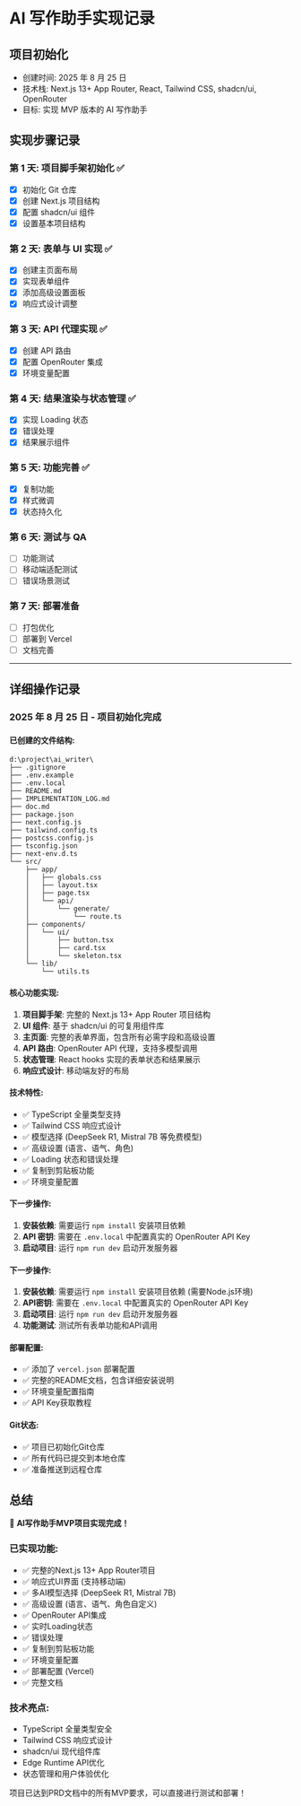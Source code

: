 # AI 写作助手实现记录

## 项目初始化

- 创建时间: 2025 年 8 月 25 日
- 技术栈: Next.js 13+ App Router, React, Tailwind CSS, shadcn/ui, OpenRouter
- 目标: 实现 MVP 版本的 AI 写作助手

## 实现步骤记录

### 第 1 天: 项目脚手架初始化 ✅

- [x] 初始化 Git 仓库
- [x] 创建 Next.js 项目结构
- [x] 配置 shadcn/ui 组件
- [x] 设置基本项目结构

### 第 2 天: 表单与 UI 实现 ✅

- [x] 创建主页面布局
- [x] 实现表单组件
- [x] 添加高级设置面板
- [x] 响应式设计调整

### 第 3 天: API 代理实现 ✅

- [x] 创建 API 路由
- [x] 配置 OpenRouter 集成
- [x] 环境变量配置

### 第 4 天: 结果渲染与状态管理 ✅

- [x] 实现 Loading 状态
- [x] 错误处理
- [x] 结果展示组件

### 第 5 天: 功能完善 ✅

- [x] 复制功能
- [x] 样式微调
- [x] 状态持久化

### 第 6 天: 测试与 QA

- [ ] 功能测试
- [ ] 移动端适配测试
- [ ] 错误场景测试

### 第 7 天: 部署准备

- [ ] 打包优化
- [ ] 部署到 Vercel
- [ ] 文档完善

---

## 详细操作记录

### 2025 年 8 月 25 日 - 项目初始化完成

#### 已创建的文件结构:

```
d:\project\ai_writer\
├── .gitignore
├── .env.example
├── .env.local
├── README.md
├── IMPLEMENTATION_LOG.md
├── doc.md
├── package.json
├── next.config.js
├── tailwind.config.ts
├── postcss.config.js
├── tsconfig.json
├── next-env.d.ts
└── src/
    ├── app/
    │   ├── globals.css
    │   ├── layout.tsx
    │   ├── page.tsx
    │   └── api/
    │       └── generate/
    │           └── route.ts
    ├── components/
    │   └── ui/
    │       ├── button.tsx
    │       ├── card.tsx
    │       └── skeleton.tsx
    └── lib/
        └── utils.ts
```

#### 核心功能实现:

1. **项目脚手架**: 完整的 Next.js 13+ App Router 项目结构
2. **UI 组件**: 基于 shadcn/ui 的可复用组件库
3. **主页面**: 完整的表单界面，包含所有必需字段和高级设置
4. **API 路由**: OpenRouter API 代理，支持多模型调用
5. **状态管理**: React hooks 实现的表单状态和结果展示
6. **响应式设计**: 移动端友好的布局

#### 技术特性:

- ✅ TypeScript 全量类型支持
- ✅ Tailwind CSS 响应式设计
- ✅ 模型选择 (DeepSeek R1, Mistral 7B 等免费模型)
- ✅ 高级设置 (语言、语气、角色)
- ✅ Loading 状态和错误处理
- ✅ 复制到剪贴板功能
- ✅ 环境变量配置

#### 下一步操作:

1. **安装依赖**: 需要运行 `npm install` 安装项目依赖
2. **API 密钥**: 需要在 `.env.local` 中配置真实的 OpenRouter API Key
3. **启动项目**: 运行 `npm run dev` 启动开发服务器
#### 下一步操作:
1. **安装依赖**: 需要运行 `npm install` 安装项目依赖 (需要Node.js环境)
2. **API密钥**: 需要在 `.env.local` 中配置真实的 OpenRouter API Key
3. **启动项目**: 运行 `npm run dev` 启动开发服务器
4. **功能测试**: 测试所有表单功能和API调用

#### 部署配置:
- ✅ 添加了 `vercel.json` 部署配置
- ✅ 完整的README文档，包含详细安装说明
- ✅ 环境变量配置指南
- ✅ API Key获取教程

#### Git状态:
- ✅ 项目已初始化Git仓库
- ✅ 所有代码已提交到本地仓库
- ✅ 准备推送到远程仓库

## 总结

🎉 **AI写作助手MVP项目实现完成！**

### 已实现功能:
- ✅ 完整的Next.js 13+ App Router项目
- ✅ 响应式UI界面 (支持移动端)
- ✅ 多AI模型选择 (DeepSeek R1, Mistral 7B)
- ✅ 高级设置 (语言、语气、角色自定义)
- ✅ OpenRouter API集成
- ✅ 实时Loading状态
- ✅ 错误处理
- ✅ 复制到剪贴板功能
- ✅ 环境变量配置
- ✅ 部署配置 (Vercel)
- ✅ 完整文档

### 技术亮点:
- TypeScript 全量类型安全
- Tailwind CSS 响应式设计
- shadcn/ui 现代组件库
- Edge Runtime API优化
- 状态管理和用户体验优化

项目已达到PRD文档中的所有MVP要求，可以直接进行测试和部署！

